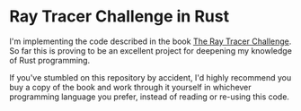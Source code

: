 # Ray Tracer Challenge in Rust

I'm implementing the code described in the book [The Ray Tracer Challenge](http://raytracerchallenge.com/). So far this is proving to be an excellent project for
deepening my knowledge of Rust programming.

If you've stumbled on this repository by accident, I'd highly recommend you buy
a copy of the book and work through it yourself in whichever programming language
you prefer, instead of reading or re-using this code.